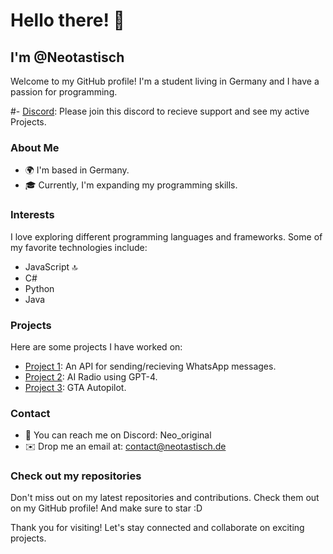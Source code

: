 # Hello there! 👋
## I'm @Neotastisch

Welcome to my GitHub profile! I'm a student living in Germany and I have a passion for programming.

#- [Discord](https://discord.gg/pZKFGWVvfF): Please join this discord to recieve support and see my active Projects.

### About Me
- 🌍 I'm based in Germany.
- 🎓 Currently, I'm expanding my programming skills.

### Interests
I love exploring different programming languages and frameworks. Some of my favorite technologies include:
- JavaScript 🔝
- C#
- Python
- Java

### Projects
Here are some projects I have worked on:
- [Project 1](https://github.com/Neotastisch/WhatsApp-API): An API for sending/recieving WhatsApp messages.
- [Project 2](https://github.com/Neotastisch/AIRadio): AI Radio using GPT-4.
- [Project 3](https://github.com/Neotastisch/Autopilot): GTA Autopilot.

### Contact
- 💬 You can reach me on Discord: Neo_original
- ✉️ Drop me an email at: [contact@neotastisch.de](mailto:contact@neotastisch.de)

### Check out my repositories
Don't miss out on my latest repositories and contributions. Check them out on my GitHub profile!
And make sure to star :D

Thank you for visiting! Let's stay connected and collaborate on exciting projects.
